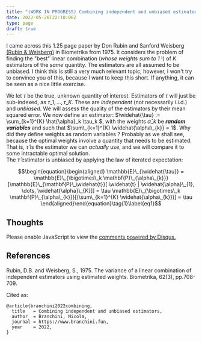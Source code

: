 ```yaml
---
title: "(WORK IN PROGRESS) Combining independent and unbiased estimators"
date: 2022-05-26T22:10:06Z
type: page
draft: true
---
```


I came across this 1.25 page paper by Don Rubin and Sanford Weisberg [(Rubin \& Weisberg)](https://academic.oup.com/biomet/article-abstract/62/3/708/257707) in Biometrika from 1975.
It considers the problem of finding the "best" linear combination (*whose weights sum to 1* !) of $K$ estimators of the *same* quantity. The estimators are all assumed to be unbiased. I think this is still a very much relevant topic; however, I won't try to convince you of this, because I want to keep this short.
If anything, it can be seen as a nice little exercise.

We let $\tau$ be the true, unknown quantity of interest. Estimators of $\tau$ will just be sub-indexed, as $\tau\_1,\dots,\tau\_K$. These are *independent* (not necessarily i.i.d.) and *unbiased*.  We will assess the quality of the estimators by their mean squared error. We now define an estimator: $\widehat{\tau} := \sum\_{k=1}^{K} \hat{\alpha}\_k \tau\_k $, with the weights $\hat{\alpha}\_k$ be ***random variables*** and such that $\sum\_{k=1}^{K} \widehat{\alpha\_{k}} = 1$. Why did they define weights as random variables ? Probably as we shall see, because the optimal weights involve a quantity that needs to be estimated. That is, $\widehat{\tau}$ is the estimator we can *actually* use, and we will compare it to some intractable optimal solution.  
The $\widehat{\tau}$ estimator is unbiased by applying the law of iterated expectation:

<!-- $$\begin{equation}\begin{aligned}
\mathbb{E}\_{\widehat{\tau}} = \mathbb{E}\_{\bigotimes\_k \mathbf{P}\_{\alpha\_{k}}}[\mathbb{E}\_{\mathbf{P}\_\widehat{t}} [\widehat{t} \mid \widehat{\alpha\_{1}, \dots, \widehat{\alpha\_{K} ] ] = \tau \mathbb{E}\_{\bigotimes\_k \mathbf{P}\_{\alpha\_{k}}}[(\sum\_{k=1}^{K} \widehat{\alpha\_{k}})] = \tau
\end{aligned}\end{equation}\tag{1}\label{eq1}$$ -->

$$\begin{equation}\begin{aligned}
\mathbb{E}\_{\widehat{\tau}} = \mathbb{E}\_{\bigotimes\_k \mathbf{P}\_{\alpha\_{k}}}[\mathbb{E}\_{\mathbf{P}\_\widehat{t}}[ \widehat{t} | \widehat{\alpha}\_{1}, \dots,  \widehat{\alpha}\_{K}]]  = \tau \mathbb{E}\_{\bigotimes\_k \mathbf{P}\_{\alpha\_{k}}}[(\sum\_{k=1}^{K} \widehat{\alpha\_{k}})] = \tau
\end{aligned}\end{equation}\tag{1}\label{eq1}$$


## Thoughts


<div id="disqus_thread"></div>
<script>
    /**
    *  RECOMMENDED CONFIGURATION VARIABLES: EDIT AND UNCOMMENT THE SECTION BELOW TO INSERT DYNAMIC VALUES FROM YOUR PLATFORM OR CMS.
    *  LEARN WHY DEFINING THESE VARIABLES IS IMPORTANT: https://disqus.com/admin/universalcode/#configuration-variables    */

    var disqus_config = function () {
    this.page.url = "https://personal-site-lemon-seven.vercel.app/posts/2020-03-17-sequential-monte-carlo-and-improved-auxiliary-particle-filters/";  
    this.page.identifier = "smc-apf"; // Replace PAGE_IDENTIFIER with your page's unique identifier variable
    };

    (function() { // DON'T EDIT BELOW THIS LINE
    var d = document, s = d.createElement('script');
    s.src = 'https://personal-website-g7y0elzvjn.disqus.com/embed.js';
    s.setAttribute('data-timestamp', +new Date());
    (d.head || d.body).appendChild(s);
    })();
</script>
<noscript>Please enable JavaScript to view the <a href="https://disqus.com/?ref_noscript">comments powered by Disqus.</a></noscript>

## References

Rubin, D.B. and Weisberg, S., 1975. The variance of a linear combination of independent estimators using estimated weights. Biometrika, 62(3), pp.708-709.

<p>Cited as:</p>
<pre tabindex="0"><code>@article{branchini2022combining,
  title   = Combining independent and unbiased estimators,
  author  = Branchini, Nicola,
  journal = https://www.branchini.fun,
  year    = 2022,
}
